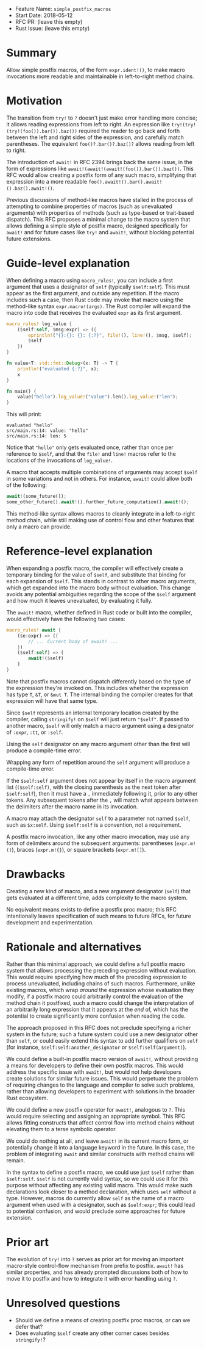 - Feature Name: `simple_postfix_macros`
- Start Date: 2018-05-12
- RFC PR: (leave this empty)
- Rust Issue: (leave this empty)

# Summary
[summary]: #summary

Allow simple postfix macros, of the form `expr.ident!()`, to make macro
invocations more readable and maintainable in left-to-right method chains.

# Motivation
[motivation]: #motivation

The transition from `try!` to `?` doesn't just make error handling more
concise; it allows reading expressions from left to right. An expression like
`try!(try!(try!(foo()).bar()).baz())` required the reader to go back and forth
between the left and right sides of the expression, and carefully match
parentheses. The equivalent `foo()?.bar()?.baz()?` allows reading from left to
right.

The introduction of `await!` in RFC 2394 brings back the same issue, in the
form of expressions like `await!(await!(await!(foo()).bar()).baz())`. This RFC
would allow creating a postfix form of any such macro, simplifying that
expression into a more readable `foo().await!().bar().await!().baz().await!()`.

Previous discussions of method-like macros have stalled in the process of
attempting to combine properties of macros (such as unevaluated arguments) with
properties of methods (such as type-based or trait-based dispatch). This RFC
proposes a minimal change to the macro system that allows defining a simple
style of postfix macro, designed specifically for `await!` and for future cases
like `try!` and `await!`, without blocking potential future extensions.

# Guide-level explanation
[guide-level-explanation]: #guide-level-explanation

When defining a macro using `macro_rules!`, you can include a first argument
that uses a designator of `self` (typically `$self:self`). This must appear as
the first argument, and outside any repetition. If the macro includes such a
case, then Rust code may invoke that macro using the method-like syntax
`expr.macro!(args)`. The Rust compiler will expand the macro into code that
receives the evaluated `expr` as its first argument.

```rust
macro_rules! log_value {
    ($self:self, $msg:expr) => ({
        eprintln!("{}:{}: {}: {:?}", file!(), line!(), $msg, $self);
        $self
    })
}

fn value<T: std::fmt::Debug>(x: T) -> T {
    println!("evaluated {:?}", x);
    x
}

fn main() {
    value("hello").log_value!("value").len().log_value!("len");
}
```

This will print:

```
evaluated "hello"
src/main.rs:14: value: "hello"
src/main.rs:14: len: 5
```

Notice that `"hello"` only gets evaluated once, rather than once per reference
to `$self`, and that the `file!` and `line!` macros refer to the locations of
the invocations of `log_value!`.

A macro that accepts multiple combinations of arguments may accept `$self` in
some variations and not in others. For instance, `await!` could allow both of
the following:

```rust
await!(some_future());
some_other_future().await!().further_future_computation().await!();
```

This method-like syntax allows macros to cleanly integrate in a left-to-right
method chain, while still making use of control flow and other features that
only a macro can provide.

# Reference-level explanation
[reference-level-explanation]: #reference-level-explanation

When expanding a postfix macro, the compiler will effectively create a
temporary binding for the value of `$self`, and substitute that binding
for each expansion of `$self`. This stands in contrast to other macro
arguments, which get expanded into the macro body without evaluation. This
change avoids any potential ambiguities regarding the scope of the `$self`
argument and how much it leaves unevaluated, by evaluating it fully.

The `await!` macro, whether defined in Rust code or built into the compiler,
would effectively have the following two cases:

```rust
macro_rules! await {
    ($e:expr) => ({
        // ... Current body of await! ...
    })
    ($self:self) => (
        await!($self)
    )
}
```

Note that postfix macros cannot dispatch differently based on the type of the
expression they're invoked on. This includes whether the expression has type
`T`, `&T`, or `&mut T`. The internal binding the compiler creates for that
expression will have that same type.

Since `$self` represents an internal temporary location created by the
compiler, calling `stringify!` on `$self` will just return `"$self"`. If passed
to another macro, `$self` will only match a macro argument using a designator
of `:expr`, `:tt`, or `:self`.

Using the `self` designator on any macro argument other than the first will
produce a compile-time error.

Wrapping any form of repetition around the `self` argument will produce a
compile-time error.

If the `$self:self` argument does not appear by itself in the macro argument
list (`($self:self)`, with the closing parenthesis as the next token after
`$self:self`), then it must have a `,` immediately following it, prior to any
other tokens. Any subsequent tokens after the `,` will match what appears
between the delimiters after the macro name in its invocation.

A macro may attach the designator `self` to a parameter not named `$self`, such
as `$x:self`. Using `$self:self` is a convention, not a requirement.

A postfix macro invocation, like any other macro invocation, may use any form
of delimiters around the subsequent arguments: parentheses (`expr.m!()`),
braces (`expr.m!{}`), or square brackets (`expr.m![]`).

# Drawbacks
[drawbacks]: #drawbacks

Creating a new kind of macro, and a new argument designator (`self`) that gets
evaluated at a different time, adds complexity to the macro system.

No equivalent means exists to define a postfix proc macro; this RFC
intentionally leaves specification of such means to future RFCs, for future
development and experimentation.

# Rationale and alternatives
[alternatives]: #alternatives

Rather than this minimal approach, we could define a full postfix macro system
that allows processing the preceding expression without evaluation. This would
require specifying how much of the preceding expression to process unevaluated,
including chains of such macros. Furthermore, unlike existing macros, which
wrap *around* the expression whose evaluation they modify, if a postfix macro
could arbitrarily control the evaluation of the method chain it postfixed, such
a macro could change the interpretation of an arbitrarily long expression that
it appears at the *end* of, which has the potential to create significantly
more confusion when reading the code.

The approach proposed in this RFC does not preclude specifying a richer system
in the future; such a future system could use a new designator other than
`self`, or could easily extend this syntax to add further qualifiers on `self`
(for instance, `$self:self:another_designator` or `$self:self(argument)`).

We could define a built-in postfix macro version of `await!`, without providing
a means for developers to define their own postfix macros. This would address
the specific issue with `await!`, but would not help developers create
solutions for similar future issues. This would perpetuate the problem of
requiring changes to the language and compiler to solve such problems, rather
than allowing developers to experiment with solutions in the broader Rust
ecosystem.

We could define a new postfix operator for `await!`, analogous to `?`. This
would require selecting and assigning an appropriate symbol. This RFC allows
fitting constructs that affect control flow into method chains without
elevating them to a terse symbolic operator.

We could do nothing at all, and leave `await!` in its current macro form, or
potentially change it into a language keyword in the future. In this case, the
problem of integrating `await` and similar constructs with method chains will
remain.

In the syntax to define a postfix macro, we could use just `$self` rather than
`$self:self`. `$self` is not currently valid syntax, so we could use it for
this purpose without affecting any existing valid macro. This would make such
declarations look closer to a method declaration, which uses `self` without a
type. However, macros do currently allow `self` as the name of a macro argument
when used with a designator, such as `$self:expr`; this could lead to potential
confusion, and would preclude some approaches for future extension.

# Prior art
[prior-art]: #prior-art

The evolution of `try!` into `?` serves as prior art for moving an important
macro-style control-flow mechanism from prefix to postfix. `await!` has similar
properties, and has already prompted discussions both of how to move it to
postfix and how to integrate it with error handling using `?`.

# Unresolved questions
[unresolved]: #unresolved-questions

- Should we define a means of creating postfix proc macros, or can we defer that?
- Does evaluating `$self` create any other corner cases besides `stringify!`?
